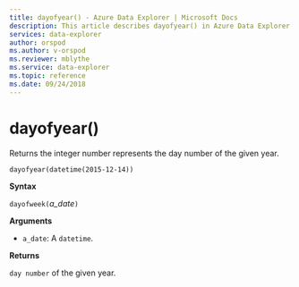 ```yaml
---
title: dayofyear() - Azure Data Explorer | Microsoft Docs
description: This article describes dayofyear() in Azure Data Explorer.
services: data-explorer
author: orspod
ms.author: v-orspod
ms.reviewer: mblythe
ms.service: data-explorer
ms.topic: reference
ms.date: 09/24/2018
---
```

# dayofyear()

Returns the integer number represents the day number of the given year.

```kusto
dayofyear(datetime(2015-12-14))
```

**Syntax**

`dayofweek(`*a_date*`)`

**Arguments**

* `a_date`: A `datetime`.

**Returns**

`day number` of the given year.